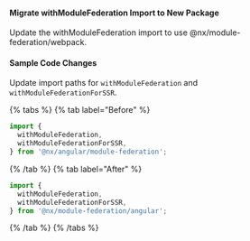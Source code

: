#### Migrate withModuleFederation Import to New Package

Update the withModuleFederation import to use @nx/module-federation/webpack.

#### Sample Code Changes

Update import paths for `withModuleFederation` and `withModuleFederationForSSR`.

{% tabs %}
{% tab label="Before" %}

```ts {% fileName="apps/shell/webpack.config.ts" %}
import {
  withModuleFederation,
  withModuleFederationForSSR,
} from '@nx/angular/module-federation';
```

{% /tab %}
{% tab label="After" %}

```ts {% fileName="apps/shell/webpack.config.ts" %}
import {
  withModuleFederation,
  withModuleFederationForSSR,
} from '@nx/module-federation/angular';
```

{% /tab %}
{% /tabs %}
